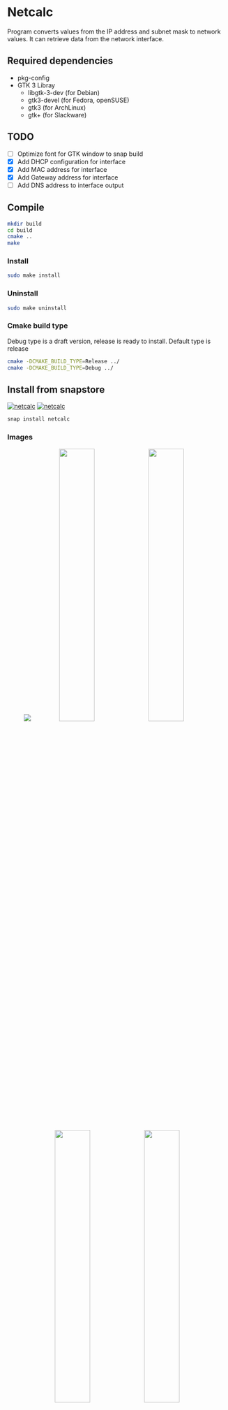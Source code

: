 # Netcalc
Program converts values from the IP address and subnet mask to network values.
It can retrieve data from the network interface.

## Required dependencies
  - pkg-config
  - GTK 3 Libray
    - libgtk-3-dev (for Debian)
    - gtk3-devel (for Fedora, openSUSE)
    - gtk3 (for ArchLinux)
    - gtk+ (for Slackware)

## TODO
  - [ ] Optimize font for GTK window to snap build
  - [x] Add DHCP configuration for interface
  - [x] Add MAC address for interface
  - [x] Add Gateway address for interface
  - [ ] Add DNS address to interface output

## Compile
```sh
mkdir build
cd build
cmake ..
make
```
### Install
```sh
sudo make install
```
### Uninstall
```sh
sudo make uninstall
```
### Cmake build type
Debug type is a draft version, release is ready to install.
Default type is release
```sh
cmake -DCMAKE_BUILD_TYPE=Release ../
cmake -DCMAKE_BUILD_TYPE=Debug ../
```

## Install from snapstore
[![netcalc](https://snapcraft.io//netcalc/badge.svg)](https://snapcraft.io/netcalc)
[![netcalc](https://snapcraft.io//netcalc/trending.svg?name=0)](https://snapcraft.io/netcalc)

```sh
snap install netcalc
```
### Images
<p align="center">
  <img src="https://dashboard.snapcraft.io/site_media/appmedia/2023/07/netcalc-8.png">
  <img src="https://dashboard.snapcraft.io/site_media/appmedia/2023/07/netcalc-1.png" width="40%">
  <img src="https://dashboard.snapcraft.io/site_media/appmedia/2023/07/netcalc-2.png" width="40%">
  <img src="https://dashboard.snapcraft.io/site_media/appmedia/2023/07/netcalc-3.png" width="40%">
  <img src="https://dashboard.snapcraft.io/site_media/appmedia/2023/07/netcalc-4.png" width="40%">
</p>
